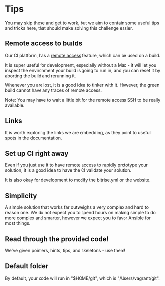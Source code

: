 
# Tips

You may skip these and get to work, but we aim to contain some useful tips and tricks here, that should make solving this challenge easier.

## Remote access to builds

Our CI platform, has a [remote access](https://devcenter.bitrise.io/en/builds/build-data-and-troubleshooting/remote-access.html) feature, which can be used on a build.

It is super useful for development, especially without a Mac - it will let you inspect the environment your build is going to run in, and you can reset it by aborting the build and rerunning it.

Whenever you are lost, it is a good idea to tinker with it. However, the green build cannot have any traces of remote access.

Note: You may have to wait a little bit for the remote access SSH to be really available.

## Links

It is worth exploring the links we are embedding, as they point to useful spots in the documentation.

## Set up CI right away

Even if you just use it to have remote access to rapidly prototype your solution, it is a good idea to have the CI validate your solution.

It is also okay for development to modify the bitrise.yml on the website.

## Simplicity

A simple solution that works far outweighs a very complex and hard to reason one. We do not expect you to spend hours on making simple to do more complex and smarter, however we expect you to favor Ansible for most things.

## Read through the provided code!

We've given pointers, hints, tips, and skeletons - use them!

## Default folder

By default, your code will run in "$HOME/git", which is "/Users/vagrant/git".